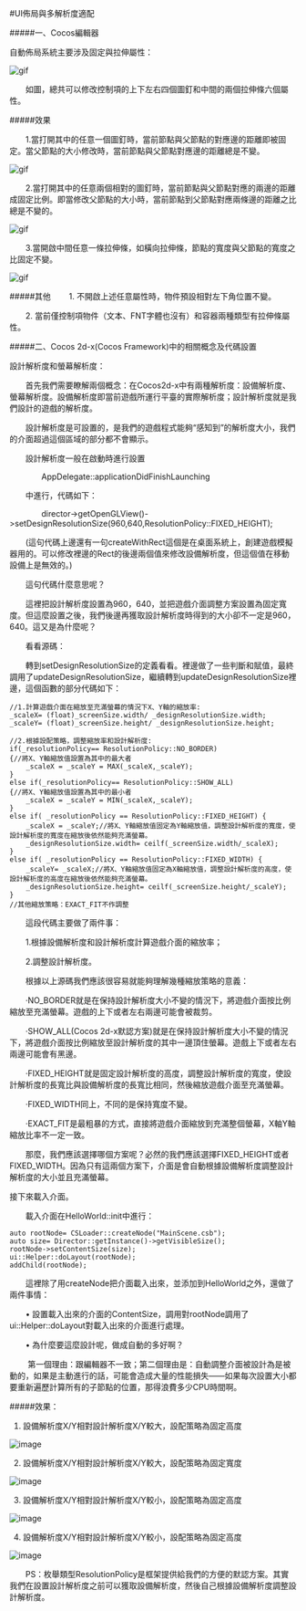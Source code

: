 #UI佈局與多解析度適配


#####一、Cocos編輯器

自動佈局系統主要涉及固定與拉伸屬性：
 
![gif](res/gif001.gif) 

&emsp;&emsp;如圖，總共可以修改控制項的上下左右四個圖釘和中間的兩個拉伸條六個屬性。

#####效果

&emsp;&emsp;1.當打開其中的任意一個圖釘時，當前節點與父節點的對應邊的距離即被固定。當父節點的大小修改時，當前節點與父節點對應邊的距離總是不變。

![gif](res/gif002.gif) 
 
&emsp;&emsp;2.當打開其中的任意兩個相對的圖釘時，當前節點與父節點對應的兩邊的距離成固定比例。即當修改父節點的大小時，當前節點到父節點對應兩條邊的距離之比總是不變的。

![gif](res/gif003.gif) 
 
&emsp;&emsp;3.當開啟中間任意一條拉伸條，如橫向拉伸條，節點的寬度與父節點的寬度之比固定不變。

![gif](res/gif004.gif) 
 
#####其他
&emsp;&emsp;1. 不開啟上述任意屬性時，物件預設相對左下角位置不變。

&emsp;&emsp;2. 當前僅控制項物件（文本、FNT字體也沒有）和容器兩種類型有拉伸條屬性。


#####二、Cocos 2d-x(Cocos Framework)中的相關概念及代碼設置

設計解析度和螢幕解析度： 

&emsp;&emsp;首先我們需要瞭解兩個概念：在Cocos2d-x中有兩種解析度：設備解析度、螢幕解析度。設備解析度即當前遊戲所運行平臺的實際解析度；設計解析度就是我們設計的遊戲的解析度。 

&emsp;&emsp;設計解析度是可設置的，是我們的遊戲程式能夠“感知到”的解析度大小，我們的介面超過這個區域的部分都不會顯示。

&emsp;&emsp;設計解析度一般在啟動時進行設置

&emsp;&emsp;&emsp;&emsp;AppDelegate::applicationDidFinishLaunching

&emsp;&emsp;中進行，代碼如下：

&emsp;&emsp;&emsp;&emsp;director->getOpenGLView()->setDesignResolutionSize(960,640,ResolutionPolicy::FIXED_HEIGHT);

&emsp;&emsp;(這句代碼上邊還有一句createWithRect這個是在桌面系統上，創建遊戲模擬器用的。可以修改裡邊的Rect的後邊兩個值來修改設備解析度，但這個值在移動設備上是無效的。)

&emsp;&emsp;這句代碼什麼意思呢？

&emsp;&emsp;這裡把設計解析度設置為960，640，並把遊戲介面調整方案設置為固定寬度。但這麼設置之後，我們後邊再獲取設計解析度時得到的大小卻不一定是960，640。這又是為什麼呢？

&emsp;&emsp;看看源碼：

&emsp;&emsp;轉到setDesignResolutionSize的定義看看。裡邊做了一些判斷和賦值，最終調用了updateDesignResolutionSize，繼續轉到updateDesignResolutionSize裡邊，這個函數的部分代碼如下：

    //1.計算遊戲介面在縮放至充滿螢幕的情況下X、Y軸的縮放率:
    _scaleX= (float)_screenSize.width/ _designResolutionSize.width;
    _scaleY= (float)_screenSize.height/ _designResolutionSize.height;
  
    //2.根據設配策略，調整縮放率和設計解析度:
    if(_resolutionPolicy== ResolutionPolicy::NO_BORDER)
    {//將X、Y軸縮放值設置為其中的最大者
        _scaleX = _scaleY = MAX(_scaleX,_scaleY);
    }
    else if(_resolutionPolicy== ResolutionPolicy::SHOW_ALL)
    {//將X、Y軸縮放值設置為其中的最小者
        _scaleX = _scaleY = MIN(_scaleX,_scaleY);
    }
    else if( _resolutionPolicy == ResolutionPolicy::FIXED_HEIGHT) {
        _scaleX = _scaleY;//將X、Y軸縮放值固定為Y軸縮放值，調整設計解析度的寬度，使設計解析度的寬度在縮放後依然能夠充滿螢幕。
        _designResolutionSize.width= ceilf(_screenSize.width/_scaleX);
    }
    else if( _resolutionPolicy == ResolutionPolicy::FIXED_WIDTH) {
        _scaleY= _scaleX;//將X、Y軸縮放值固定為X軸縮放值，調整設計解析度的高度，使設計解析度的高度在縮放後依然能夠充滿螢幕。
        _designResolutionSize.height= ceilf(_screenSize.height/_scaleY);
    }
    //其他縮放策略：EXACT_FIT不作調整
&emsp;&emsp;這段代碼主要做了兩件事：

&emsp;&emsp;1.根據設備解析度和設計解析度計算遊戲介面的縮放率；

&emsp;&emsp;2.調整設計解析度。

&emsp;&emsp;根據以上源碼我們應該很容易就能夠理解幾種縮放策略的意義：

&emsp;&emsp;·NO_BORDER就是在保持設計解析度大小不變的情況下，將遊戲介面按比例縮放至充滿螢幕。遊戲的上下或者左右兩邊可能會被裁剪。

&emsp;&emsp;·SHOW_ALL(Cocos 2d-x默認方案)就是在保持設計解析度大小不變的情況下，將遊戲介面按比例縮放至設計解析度的其中一邊頂住螢幕。遊戲上下或者左右兩邊可能會有黑邊。

&emsp;&emsp;·FIXED_HEIGHT就是固定設計解析度的高度，調整設計解析度的寬度，使設計解析度的長寬比與設備解析度的長寬比相同，然後縮放遊戲介面至充滿螢幕。

&emsp;&emsp;·FIXED_WIDTH同上，不同的是保持寬度不變。

&emsp;&emsp;·EXACT_FIT是最粗暴的方式，直接將遊戲介面縮放到充滿整個螢幕，X軸Y軸縮放比率不一定一致。

&emsp;&emsp;那麼，我們應該選擇哪個方案呢？必然的我們應該選擇FIXED_HEIGHT或者FIXED_WIDTH。因為只有這兩個方案下，介面是會自動根據設備解析度調整設計解析度的大小並且充滿螢幕。

接下來載入介面。

&emsp;&emsp;載入介面在HelloWorld::init中進行：

    auto rootNode= CSLoader::createNode("MainScene.csb");
    auto size= Director::getInstance()->getVisibleSize();
    rootNode->setContentSize(size);
    ui::Helper::doLayout(rootNode);
    addChild(rootNode);

&emsp;&emsp;這裡除了用createNode把介面載入出來，並添加到HelloWorld之外，還做了兩件事情：

&emsp;&emsp;•    設置載入出來的介面的ContentSize，調用對rootNode調用了ui::Helper::doLayout對載入出來的介面進行處理。

&emsp;&emsp;•    為什麼要這麼設計呢，做成自動的多好啊？

&emsp;&emsp; 第一個理由：跟編輯器不一致；第二個理由是：自動調整介面被設計為是被動的，如果是主動進行的話，可能會造成大量的性能損失——如果每次設置大小都要重新遍歷計算所有的子節點的位置，那得浪費多少CPU時間啊。

#####效果：

1. 設備解析度X/Y相對設計解析度X/Y較大，設配策略為固定高度

![image](res/image006.png) 
 
2. 設備解析度X/Y相對設計解析度X/Y較大，設配策略為固定寬度

![image](res/image007.png) 
 
3. 設備解析度X/Y相對設計解析度X/Y較小，設配策略為固定高度

![image](res/image008.png) 
 
4. 設備解析度X/Y相對設計解析度X/Y較小，設配策略為固定高度

![image](res/image009.png) 

&emsp;&emsp;PS：枚舉類型ResolutionPolicy是框架提供給我們的方便的默認方案。其實我們在設置設計解析度之前可以獲取設備解析度，然後自己根據設備解析度調整設計解析度。
